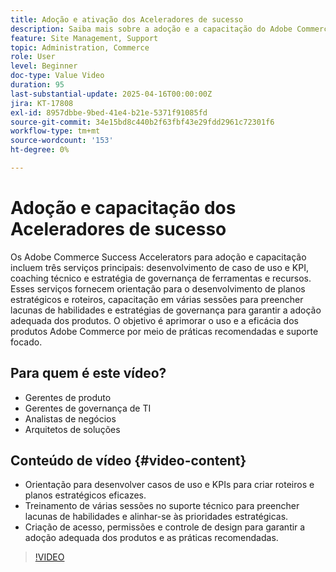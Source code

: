 ```yaml
---
title: Adoção e ativação dos Aceleradores de sucesso
description: Saiba mais sobre a adoção e a capacitação do Adobe Commerce Success Accelerator para desenvolvimento estratégico, aprimoramento de habilidades e governança.
feature: Site Management, Support
topic: Administration, Commerce
role: User
level: Beginner
doc-type: Value Video
duration: 95
last-substantial-update: 2025-04-16T00:00:00Z
jira: KT-17808
exl-id: 8957dbbe-9bed-41e4-b21e-5371f91085fd
source-git-commit: 34e15bd8c440b2f63fbf43e29fdd2961c72301f6
workflow-type: tm+mt
source-wordcount: '153'
ht-degree: 0%

---
```


# Adoção e capacitação dos Aceleradores de sucesso

Os Adobe Commerce Success Accelerators para adoção e capacitação incluem três serviços principais: desenvolvimento de caso de uso e KPI, coaching técnico e estratégia de governança de ferramentas e recursos. Esses serviços fornecem orientação para o desenvolvimento de planos estratégicos e roteiros, capacitação em várias sessões para preencher lacunas de habilidades e estratégias de governança para garantir a adoção adequada dos produtos. O objetivo é aprimorar o uso e a eficácia dos produtos Adobe Commerce por meio de práticas recomendadas e suporte focado.

## Para quem é este vídeo?

* Gerentes de produto
* Gerentes de governança de TI
* Analistas de negócios
* Arquitetos de soluções

## Conteúdo de vídeo {#video-content}

* Orientação para desenvolver casos de uso e KPIs para criar roteiros e planos estratégicos eficazes.
* Treinamento de várias sessões no suporte técnico para preencher lacunas de habilidades e alinhar-se às prioridades estratégicas.
* Criação de acesso, permissões e controle de design para garantir a adoção adequada dos produtos e as práticas recomendadas.

>[!VIDEO](https://video.tv.adobe.com/v/3457657/?learn=on&enablevpops)
